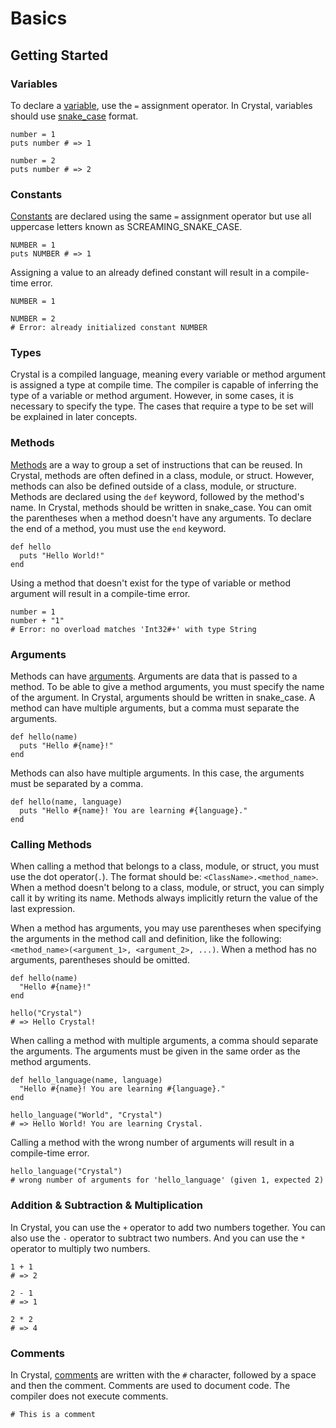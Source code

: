 # Basics

## Getting Started

### Variables

To declare a [variable][variables], use the `=` assignment operator.
In Crystal, variables should use [snake_case][snake-case] format.

```crystal
number = 1
puts number # => 1

number = 2
puts number # => 2
```

### Constants

[Constants][constants] are declared using the same `=` assignment operator but use all uppercase letters known as SCREAMING_SNAKE_CASE.

```crystal
NUMBER = 1
puts NUMBER # => 1
```

Assigning a value to an already defined constant will result in a compile-time error.

```crystal
NUMBER = 1

NUMBER = 2
# Error: already initialized constant NUMBER
```

### Types

Crystal is a compiled language, meaning every variable or method argument is assigned a type at compile time.
The compiler is capable of inferring the type of a variable or method argument.
However, in some cases, it is necessary to specify the type.
The cases that require a type to be set will be explained in later concepts.

### Methods

[Methods][methods] are a way to group a set of instructions that can be reused.
In Crystal, methods are often defined in a class, module, or struct.
However, methods can also be defined outside of a class, module, or structure.
Methods are declared using the `def` keyword, followed by the method's name.
In Crystal, methods should be written in snake_case.
You can omit the parentheses when a method doesn't have any arguments.
To declare the end of a method, you must use the `end` keyword.

```crystal
def hello
  puts "Hello World!"
end
```

Using a method that doesn't exist for the type of variable or method argument will result in a compile-time error.

```crystal
number = 1
number + "1"
# Error: no overload matches 'Int32#+' with type String
```

### Arguments

Methods can have [arguments][arguments].
Arguments are data that is passed to a method.
To be able to give a method arguments, you must specify the name of the argument.
In Crystal, arguments should be written in snake_case.
A method can have multiple arguments, but a comma must separate the arguments.

```crystal
def hello(name)
  puts "Hello #{name}!"
end
```

Methods can also have multiple arguments.
In this case, the arguments must be separated by a comma.

```crystal
def hello(name, language)
  puts "Hello #{name}! You are learning #{language}."
end
```

### Calling Methods

When calling a method that belongs to a class, module, or struct, you must use the dot operator(`.`).
The format should be: `<ClassName>.<method_name>`.
When a method doesn't belong to a class, module, or struct, you can simply call it by writing its name.
Methods always implicitly return the value of the last expression.

When a method has arguments, you may use parentheses when specifying the arguments in the method call and definition, like the following: `<method_name>(<argument_1>, <argument_2>, ...)`.
When a method has no arguments, parentheses should be omitted.

```crystal
def hello(name)
  "Hello #{name}!"
end

hello("Crystal")
# => Hello Crystal!
```

When calling a method with multiple arguments, a comma should separate the arguments.
The arguments must be given in the same order as the method arguments.

```crystal
def hello_language(name, language)
  "Hello #{name}! You are learning #{language}."
end

hello_language("World", "Crystal")
# => Hello World! You are learning Crystal.
```

Calling a method with the wrong number of arguments will result in a compile-time error.

```crystal
hello_language("Crystal")
# wrong number of arguments for 'hello_language' (given 1, expected 2)
```

### Addition & Subtraction & Multiplication

In Crystal, you can use the `+` operator to add two numbers together.
You can also use the `-` operator to subtract two numbers.
And you can use the `*` operator to multiply two numbers.

```crystal
1 + 1
# => 2

2 - 1
# => 1

2 * 2
# => 4
```

### Comments

In Crystal, [comments][comments] are written with the `#` character, followed by a space and then the comment.
Comments are used to document code.
The compiler does not execute comments.

```crystal
# This is a comment
```

[arguments]: https://crystal-lang.org/reference/latest/tutorials/basics/60_methods.html#arguments
[comments]: https://crystal-lang.org/reference/latest/syntax_and_semantics/comments.html
[constants]: https://crystal-lang.org/reference/latest/syntax_and_semantics/constants.html
[methods]: https://crystal-lang.org/reference/latest/tutorials/basics/60_methods.html#methods
[return]: https://crystal-lang.org/reference/latest/tutorials/basics/60_methods.html#returning-a-value
[snake-case]: https://en.wikipedia.org/wiki/Snake_case
[type]: https://crystal-lang.org/reference/latest/tutorials/basics/20_variables.html#type
[variables]: https://crystal-lang.org/reference/latest/tutorials/basics/20_variables.html
